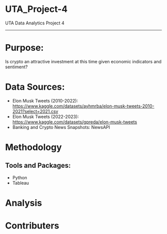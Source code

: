 # UTA_Project-4
UTA Data Analytics Project 4
_________________________________________________________________________________________________________________

# Purpose: 
Is crypto an attractive investment at this time given economic indicators and sentiment?



# Data Sources:

* Elon Musk Tweets (2010-2022): https://www.kaggle.com/datasets/ayhmrba/elon-musk-tweets-2010-2021?select=2021.csv 
* Elon Musk Tweets (2022-2023): https://www.kaggle.com/datasets/gpreda/elon-musk-tweets
* Banking and Crypto News Snapshots: NewsAPI

# Methodology

## Tools and Packages:
* Python
* Tableau


# Analysis

# Contributers
